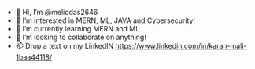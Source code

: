- 👋 Hi, I’m @meliodas2646
- 👀 I’m interested in MERN, ML, JAVA and Cybersecurity!
- 🌱 I’m currently learning MERN and ML
- 💞️ I’m looking to collaborate on anything!
- 📫 Drop a text on my LinkedIN https://www.linkedin.com/in/karan-mali-1baa44118/

<!---
meliodas2646/meliodas2646 is a ✨ special ✨ repository because its `README.md` (this file) appears on your GitHub profile.
You can click the Preview link to take a look at your changes.
--->
